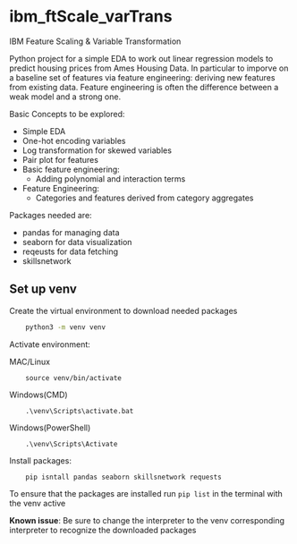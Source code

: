 # ibm_ftScale_varTrans
IBM Feature Scaling &amp; Variable Transformation

Python project for a simple EDA to work out linear regression models to predict housing prices from Ames Housing Data. In particular to imporve on a baseline set of features via feature engineering: deriving new features from existing data. Feature engineering is often the difference between a weak model and a strong one. 

Basic Concepts to be explored:
- Simple EDA
- One-hot encoding variables
- Log transformation for skewed variables
- Pair plot for features
- Basic feature engineering:
    - Adding polynomial and interaction terms
- Feature Engineering:
    - Categories and features derived from category aggregates

Packages needed are:
- pandas for managing data
- seaborn for data visualization
- reqeusts for data fetching 
- skillsnetwork 

## Set up venv
Create the virtual environment to download needed packages
```bash
    python3 -m venv venv
```
Activate environment:

MAC/Linux
``` 
    source venv/bin/activate 
```
Windows(CMD)
```
    .\venv\Scripts\activate.bat
```
Windows(PowerShell)
```
    .\venv\Scripts\Activate
```

Install packages:
```
    pip isntall pandas seaborn skillsnetwork requests
```

To ensure that the packages are installed run `pip list` in the terminal with the venv active

**Known issue**:
    Be sure to change the interpreter to the venv corresponding interpreter to recognize the downloaded packages
